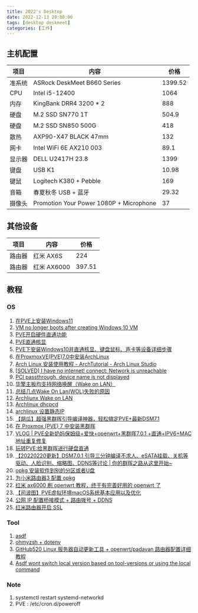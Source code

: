 ```yaml
---
title: 2022's Desktop
date: 2022-12-13 20:00:00
tags: [desktop deskmeet]
categories: [工作]
---
```


## 主机配置

|项目 |内容                                     |价格     |
|---|---------------------------------------|-------|
|准系统|ASRock DeskMeet B660 Series            |1399.52|
|CPU|Intel i5-12400                         |1064   |
|内存 |KingBank DRR4 3200 * 2                 |888    |
|硬盘 |M.2 SSD SN770 1T                       |504.9  |
|硬盘 |M.2 SSD SN850 500G                     |418    |
|散热 |AXP90-X47 BLACK 47mm                   |132    |
|网卡 |Intel WiFi 6E AX210 003                |89.1   |
|显示器|DELL U2417H 23.8                       |1399   |
|键盘 |USB K1                                 |10.98  |
|键鼠 |Logitech K380 + Pebble                 |169    |
|音箱 |春夏秋冬 USB + 蓝牙                          |29.32  |
|摄像头|Promotion Your Power 1080P + Microphone|37     |

## 其他设备

|项目 |内容                                     |价格     |
|---|---------------------------------------|-------|
|路由器|红米 AX6S                                |224    |
|路由器|红米 AX6000                              |397.51 |

## 教程

### OS

1. [在PVE上安装Windows11](https://www.bilibili.com/video/BV16L4y1B7F3/?from=seopage&vd_source=7e09dbd8c54e71adbd5dd330d5a1b033)
2. [VM no longer boots after creating Windows 10 VM](https://www.reddit.com/r/Proxmox/comments/ckfthg/vm_no_longer_boots_after_creating_windows_10_vm/)
3. [PVE开启硬件直通功能](https://www.xh86.me/?p=724)
4. [PVE直通核显](https://www.youtube.com/watch?v=00GxKDGUhxA&ab_channel=VedioTalk)
5. [PVE下安装Windows10并直通核显、键盘鼠标、声卡等设备详细步骤](https://www.simaek.com/archives/69/)
6. [在ProxmoxVE(PVE)7.0中安装ArchLinux](https://www.raobee.com/archives/343/)
7. [Arch Linux 安装使用教程 - ArchTutorial - Arch Linux Studio](https://archlinuxstudio.github.io/ArchLinuxTutorial/#/)
8. [[SOLVED] I have no internet! connect: Network is unreachable](https://bbs.archlinux.org/viewtopic.php?id=238981)
9. [PCI passthrough, device name is not displayed](https://forum.proxmox.com/threads/pci-passthrough-device-name-is-not-displayed.85581/)
10. [华擎主板均支持网络唤醒（Wake on LAN）](https://www.asrock.com/support/faq.cn.asp?id=46)
11. [总结几点Wake On Lan(WOL)失败的原因](https://github.com/Bpazy/blog/issues/124)
12. [Archliunx Wake on LAN](https://wiki.archlinux.org/title/Wake-on-LAN)
13. [Archlinux dhcpcd](https://wiki.archlinux.org/title/dhcpcd)
14. [archlinux 设置静态IP](https://zmcdbp.com/archlinux-static-ip/)
15. [【胡瓜】超强黑群晖引导编译神器，轻松搞定PVE+最新DSM7.1](https://www.bilibili.com/video/BV1FY4y1Y7Ro/?vd_source=7e09dbd8c54e71adbd5dd330d5a1b033)
16. [在 Proxmox (PVE) 7 中安装黑群晖](https://never666.uk/1590/)
17. [VLOG | PVE全新奶妈保姆级+爱快+openwrt+黑群晖7.0.1 +直通+IPV6+MAC地址重复修复](https://vt.wooomooo.com/?p=45932)
18. [玩转PVE:给黑群晖进行硬盘直通](https://zhuanlan.zhihu.com/p/540846901)
19. [【20220220更新】DSM7.0.1 引导三分钟编译不求人、eSATA挂载、关机等驱动、人脸识别、缩略图、DDNS等讨论 | 你的群晖之路从这里开始~](https://www.openos.org/threads/20220220dsm7-0-1-_esata____ddns.3773/)
20. [opkg 安装软件到别的分区或者U盘](https://blog.csdn.net/pariese/article/details/121493594)
21. [为小米路由器3 配置 opkg](https://andytimes.xyz/blog/2020/07/02/mirouter-r3-opkg/)
22. [红米 ax6000 刷 openwrt 教程，终于有完善好用的 openwrt 了](https://qust.me/post/ax6000-openwrt/)
23. [【司波图】PVE虚拟环境macOS系统基本应用以及优化](https://www.youtube.com/watch?v=X6kaDbZOm9Q&list=RDCMUCUWUYyNh8KFS7E6-Q0ajBzQ&index=2)
24. [公网 IP 配置桥接模式 + 路由拨号 + DDNS](https://www.notion.so/IP-DDNS-2e4012f7fedc48f1b60f1bb0a46880c7?pvs=21)
25. [红米路由器开启 SSL](https://www.notion.so/SSL-13c59b5727124a8abf014d12472b8081?pvs=21)

### Tool

1. [asdf](https://asdf-vm.com/)
2. [ohmyzsh + dotenv](https://github.com/ohmyzsh/ohmyzsh/tree/master/plugins/dotenv)
3. [GitHub520 Linux 服务器自动更新工具 + openwrt/padavan 路由器配置详细教程](https://github.com/521xueweihan/GitHub520/issues/93)
4. [Asdf wont switch local version based on tool-versions or using the local command](https://stackoverflow.com/questions/67215729/asdf-wont-switch-local-version-based-on-tool-versions-or-using-the-local-command)

### Note

1. systemctl restart systemd-networkd
2. PVE : /etc/cron.d/poweroff